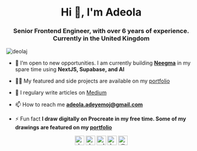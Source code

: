 <!--
**DeolaJ/deolaj** is a ✨ _special_ ✨ repository because its `README.md` (this file) appears on your GitHub profile.

Here are some ideas to get you started:

- 🔭 I’m currently working on ...
- 🌱 I’m currently learning ...
- 👯 I’m looking to collaborate on ...
- 🤔 I’m looking for help with ...
- 💬 Ask me about ...
- 📫 How to reach me: ...
- 😄 Pronouns: ...
- ⚡ Fun fact: ...
-->
<h1 align="center">Hi 👋, I'm Adeola</h1>
<h3 align="center">Senior Frontend Engineer, with over 6 years of experience. Currently in the United Kingdom</h3>

<p align="left"> <img src="https://komarev.com/ghpvc/?username=deolaj" alt="deolaj" /> </p>

- 🌱 I’m open to new opportunities. I am currently building [**Neegma**](https://www.tryneegma.com) in my spare time using **NextJS, Supabase, and AI**

- 👨‍💻 My featured and side projects are available on my [portfolio](https://deolaj.com)

- 📝 I regulary write articles on [Medium](https://www.medium.com/@deolaj)

- 📫 How to reach me **adeola.adeyemoj@gmail.com**

- ⚡ Fun fact **I draw digitally on Procreate in my free time. Some of my drawings are featured on my [portfolio](https://deolaj.com/art)**

<p align="center">
<a href="https://codepen.io/deolaj" target="blank"><img align="center" src="https://cdn.jsdelivr.net/npm/simple-icons@3.0.1/icons/codepen.svg" alt="deolaj" height="25" width="25" /></a>
<a href="https://twitter.com/deo_joe" target="blank"><img align="center" src="https://raw.githubusercontent.com/rahuldkjain/github-profile-readme-generator/master/src/images/icons/Social/twitter.svg" alt="deo_joe" height="25" width="25" /></a>
<a href="https://linkedin.com/in/adeola-j-adeyemo" target="blank"><img align="center" src="https://raw.githubusercontent.com/rahuldkjain/github-profile-readme-generator/master/src/images/icons/Social/linked-in-alt.svg" alt="adeola-j-adeyemo" height="25" width="25" /></a>
<a href="https://instagram.com/de.joe" target="blank"><img align="center" src="https://raw.githubusercontent.com/rahuldkjain/github-profile-readme-generator/master/src/images/icons/Social/instagram.svg" alt="de.joe" height="25" width="25" /></a>
<a href="https://medium.com/@deolaj" target="blank"><img align="center" src="https://cdn.jsdelivr.net/npm/simple-icons@3.0.1/icons/medium.svg" alt="@deolaj" height="25" width="25" /></a>
</p>
